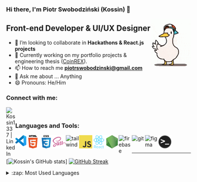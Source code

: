 ### Hi there, I'm Piotr Swobodziński (Kossin) 👋

<img align="right" alt="GIF" src="gifs/duck.gif" width="110" height="130" />

## Front-end Developer & UI/UX Designer

- 👋 I’m looking to collaborate in **Hackathons & React.js projects**
- 🌱 Currently working on my portfolio projects & engineering thesis (<a href="https://github.com/Kossin1337/API-Crypto-tracker" >CoinREX<a/>).
- 📫 How to reach me **piotrswobodzinski@gmail.com**
- 💬 Ask me about ... Anything
- 😄 Pronouns: He/Him

### Connect with me:
[<img align="left" alt="Kossin1337 | LinkedIn" width="25px" src="https://raw.githubusercontent.com/peterthehan/peterthehan/master/assets/linkedin.svg" />][linkedin]

<br />

### Languages and Tools:

<img align="left" alt="Visual Studio Code" width="30px" src="https://raw.githubusercontent.com/github/explore/80688e429a7d4ef2fca1e82350fe8e3517d3494d/topics/visual-studio-code/visual-studio-code.png" />
<img align="left" alt="HTML5" width="36px" src="https://raw.githubusercontent.com/github/explore/80688e429a7d4ef2fca1e82350fe8e3517d3494d/topics/html/html.png" />
<img align="left" alt="CSS3" width="36px" src="https://raw.githubusercontent.com/github/explore/80688e429a7d4ef2fca1e82350fe8e3517d3494d/topics/css/css.png" />
<img align="left" alt="Sass" width="36px" src="https://raw.githubusercontent.com/github/explore/80688e429a7d4ef2fca1e82350fe8e3517d3494d/topics/sass/sass.png" />
<img align="left"  alt="tailwind" width="36px" src="https://www.vectorlogo.zone/logos/tailwindcss/tailwindcss-icon.svg" />
<img align="left" alt="JavaScript" width="36px" src="https://raw.githubusercontent.com/github/explore/80688e429a7d4ef2fca1e82350fe8e3517d3494d/topics/javascript/javascript.png" />
<img align="left" alt="react" width="36" src="https://raw.githubusercontent.com/devicons/devicon/master/icons/react/react-original-wordmark.svg" />
<img align="left" alt="Node.js" width="36px" src="https://raw.githubusercontent.com/github/explore/80688e429a7d4ef2fca1e82350fe8e3517d3494d/topics/nodejs/nodejs.png" />
<img align="left" alt="firebase" width="36px" src="https://www.vectorlogo.zone/logos/firebase/firebase-icon.svg" />
<img align="left" alt="git" width="36px" src="https://www.vectorlogo.zone/logos/git-scm/git-scm-icon.svg" />
<img align="left" alt="figma" width="36px" src="https://www.vectorlogo.zone/logos/figma/figma-icon.svg" />
<img align="left" alt="Terminal" width="36px" src="https://raw.githubusercontent.com/github/explore/80688e429a7d4ef2fca1e82350fe8e3517d3494d/topics/terminal/terminal.png" />

<br />
<br />

---

[![Kossin's GitHub stats](https://github-readme-stats.vercel.app/api?username=kossin1337&show_icons=true&theme=radical)]
[![GitHub Streak](https://github-readme-streak-stats.herokuapp.com?user=kossin1337&theme=highcontrast&date_format=M%20j%5B%2C%20Y%5D)](https://git.io/streak-stats)

<details>
  <summary>:zap: Most Used Languages</summary>

<img align="left" alt="Anna's GitHub Top Languages" src="https://github-readme-stats.vercel.app/api/top-langs/?username=kossin1337" />

</details>

[linkedin]: https://www.linkedin.com/in/kossin1337/
[instagram]: https://www.instagram.com/kossin1337/
[engineeringthesis]: https://github.com/Kossin1337/API-Crypto-tracker

<!---
Kossin1337/Kossin1337 is a ✨ special ✨ repository because its `README.md` (this file) appears on your GitHub profile.
You can click the Preview link to take a look at your changes.
--->
